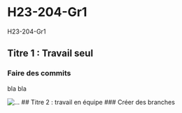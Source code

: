 # H23-204-Gr1
H23-204-Gr1
## Titre 1 : Travail seul 
### Faire des commits 
bla bla 
<img src="https://www.cliniquesveterinairesdelarance.fr/Uploads/conseils/Bengalshutterstock_34752745.jpg-800.JPG" alt="">

<img src="./images/chaton.jpg" alt="...">
## Titre 2 : travail en équipe 
### Créer des branches
